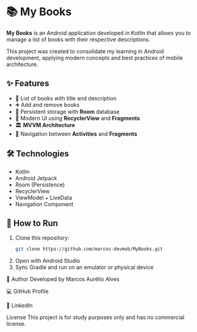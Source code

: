# 📚 My Books

**My Books** is an Android application developed in Kotlin that allows you to manage a list of books with their respective descriptions.

This project was created to consolidate my learning in Android development, applying modern concepts and best practices of mobile architecture.

## ✨ Features

- 📖 List of books with title and description
- ➕ Add and remove books
- 💾 Persistent storage with **Room** database
- 📲 Modern UI using **RecyclerView** and **Fragments**
- 🏛️ **MVVM Architecture**
- 🔄 Navigation between **Activities** and **Fragments**

## 🛠️ Technologies

- Kotlin
- Android Jetpack
- Room (Persistence)
- RecyclerView
- ViewModel + LiveData
- Navigation Component

## 🚀 How to Run

1. Clone this repository:
   ```bash
   git clone https://github.com/marcos-devmob/MyBooks.git
2. Open with Android Studio
3. Sync Gradle and run on an emulator or physical device


📇 Author
Developed by Marcos Aurélio Alves

💻 GitHub Profile

📱 LinkedIn

License
This project is for study purposes only and has no commercial license.






